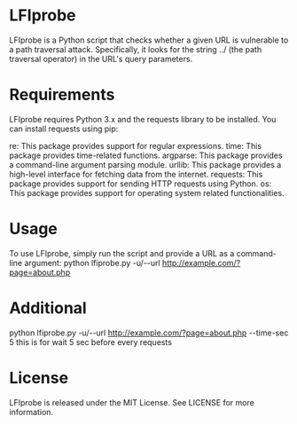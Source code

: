 # LFIprobe
LFIprobe is a Python script that checks whether a given URL is vulnerable to a path traversal attack. Specifically, it looks for the string ../ (the path traversal operator) in the URL's query parameters.

# Requirements
LFIprobe requires Python 3.x and the requests library to be installed. You can install requests using pip:

re: This package provides support for regular expressions.
time: This package provides time-related functions.
argparse: This package provides a command-line argument parsing module.
urllib: This package provides a high-level interface for fetching data from the internet.
requests: This package provides support for sending HTTP requests using Python.
os: This package provides support for operating system related functionalities.


# Usage
To use LFIprobe, simply run the script and provide a URL as a command-line argument:
python lfiprobe.py -u/--url http://example.com/?page=about.php

# Additional
python lfiprobe.py -u/--url http://example.com/?page=about.php --time-sec 5
this is for wait 5 sec before every requests

# License
LFIprobe is released under the MIT License. See LICENSE for more information.
